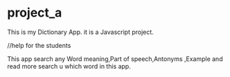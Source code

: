 # project_a
This is my Dictionary App. it is a Javascript project.

//help for the students


This app search any Word meaning,Part of speech,Antonyms ,Example and read more search u which word
in this app.

